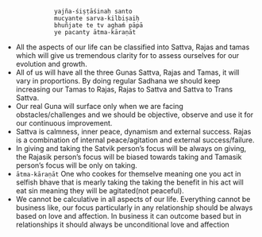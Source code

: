 ```
              yajña-śiṣṭāśinaḥ santo
              mucyante sarva-kilbiṣaiḥ
              bhuñjate te tv aghaḿ pāpā
              ye pacanty ātma-kāraṇāt
```

- All the aspects of our life can be classified into Sattva, Rajas and tamas which will give us tremendous clarity for to assess ourselves for our evolution and growth.
- All of us will have all the three Gunas Sattva, Rajas and Tamas, it will vary in proportions. By doing regular Sadhana we should keep increasing our Tamas to Rajas, Rajas to Sattva and Sattva to Trans Sattva.
- Our real Guna will surface only when we are facing obstacles/challenges and we should be objective, observe and use it for our continuous improvement.
- Sattva is calmness, inner peace, dynamism and external success. Rajas is a combination of internal peace/agitation and external success/failure. 
- In giving and taking the Satvik person’s focus will be always on giving, the Rajasik person’s focus will be biased towards taking and Tamasik person’s focus will be only on taking. 
- `ātma-kāraṇāt` One who cookes for themselve meaning one you act in selfish bhave that is mearly taking the taking the benefit in his act will eat sin meaning they will be agitated(not peaceful).
- We cannot be calculative in all aspects of our life. Everything cannot be business like, our focus particularly in any relationship should be always based on love and affection. In business it can outcome based but in relationships it should always be unconditional love and affection
